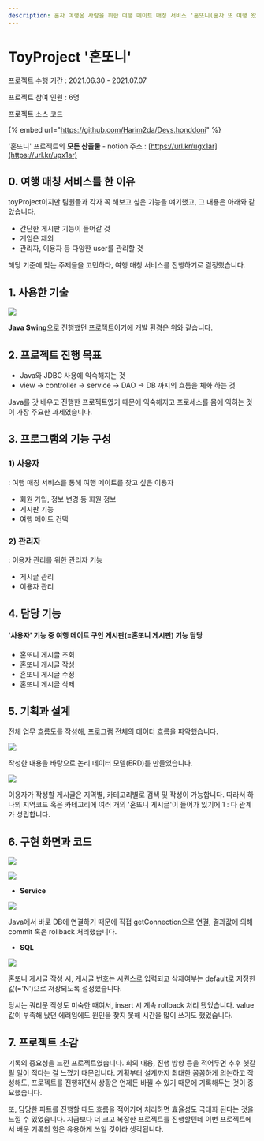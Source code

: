 ```yaml
---
description: 혼자 여행온 사람을 위한 여행 메이트 매칭 서비스 '혼또니(혼자 또 여행 왔니)'
---
```


# ToyProject '혼또니'

프로젝트 수행 기간 : 2021.06.30 - 2021.07.07

프로젝트 참여 인원 : 6명

프로젝트 소스 코드

{% embed url="https://github.com/Harim2da/Devs.honddoni" %}

'혼또니' 프로젝트의 **모든 산출물** - notion 주소 : [https://url.kr/ugx1ar](https://url.kr/ugx1ar)

## 0. 여행 매칭 서비스를 한 이유

toyProject이지만 팀원들과 각자 꼭 해보고 싶은 기능을 얘기했고, 그 내용은 아래와 같았습니다.

* 간단한 게시판 기능이 들어갈 것
* 게임은 제외
* 관리자, 이용자 등 다양한 user를 관리할 것

해당 기준에 맞는 주제들을 고민하다, 여행 매칭 서비스를 진행하기로 결정했습니다.

## 1. 사용한 기술

![](<../.gitbook/assets/image (35).png>)

**Java Swing**으로 진행했던 프로젝트이기에 개발 환경은 위와 같습니다.

## 2. 프로젝트 진행 목표

* Java와 JDBC 사용에 익숙해지는 것
* view → controller → service → DAO → DB 까지의 흐름을 체화 하는 것

Java를 갓 배우고 진행한 프로젝트였기 때문에 익숙해지고 프로세스를 몸에 익히는 것이 가장 주요한 과제였습니다.&#x20;

## 3. 프로그램의 기능 구성

### 1) 사용자

: 여행 매칭 서비스를 통해 여행 메이트를 찾고 싶은 이용자

* 회원 가입, 정보 변경 등 회원 정보
* 게시판 기능
* 여행 메이트 컨택

### 2) 관리자

: 이용자 관리를 위한 관리자 기능

* 게시글 관리
* 이용자 관리

## 4. 담당 기능

#### '사용자' 기능 중 여행 메이트 구인 게시판(=혼또니 게시판) 기능 담당

* 혼또니 게시글 조회
* 혼또니 게시글 작성
* 혼또니 게시글 수정
* 혼또니 게시글 삭제

## 5. 기획과 설계

전체 업무 흐름도를 작성해, 프로그램 전체의 데이터 흐름을 파악했습니다.

![](<../.gitbook/assets/image (14).png>)

작성한 내용을 바탕으로 논리 데이터 모델(ERD)를 만들었습니다.

![](<../.gitbook/assets/image (34).png>)

이용자가 작성할 게시글은 지역별, 카테고리별로 검색 및 작성이 가능합니다. 따라서 하나의 지역코드 혹은 카테고리에 여러 개의 '혼또니 게시글'이 들어가 있기에 1 : 다 관계가 성립합니다.

## 6. 구현 화면과 코드

![](<../.gitbook/assets/image (26).png>)

![](<../.gitbook/assets/image (15).png>)

* **Service**

![](<../.gitbook/assets/image (32).png>)

Java에서 바로 DB에 연결하기 때문에 직접 getConnection으로 연결, 결과값에 의해 commit 혹은 rollback 처리했습니다.

* **SQL**

![](<../.gitbook/assets/image (16).png>)

혼또니 게시글 작성 시, 게시글 번호는 시퀀스로 입력되고 삭제여부는 default로 지정한 값(='N')으로 저장되도록 설정했습니다.

당시는 쿼리문 작성도 미숙한 때여서, insert 시 계속 rollback 처리 됐었습니다. value 값이 부족해 났던 에러임에도 원인을 찾지 못해 시간을 많이 쓰기도 했었습니다.&#x20;

## 7. 프로젝트 소감

&#x20;기록의 중요성을 느낀 프로젝트였습니다.  회의 내용, 진행 방향 등을 적어두면 추후 헷갈릴 일이 적다는 걸 느꼈기 때문입니다. 기획부터 설계까지 최대한 꼼꼼하게 의논하고 작성해도, 프로젝트를 진행하면서 상황은 언제든 바뀔 수 있기 때문에 기록해두는 것이 중요했습니다.

&#x20;또, 담당한 파트를 진행할 때도 흐름을 적어가며 처리하면 효율성도 극대화 된다는 것을 느낄 수 있었습니다. 지금보다 더 크고 복잡한 프로젝트를 진행할텐데 이번 프로젝트에서 배운 기록의 힘은 유용하게 쓰일 것이라 생각됩니다.

